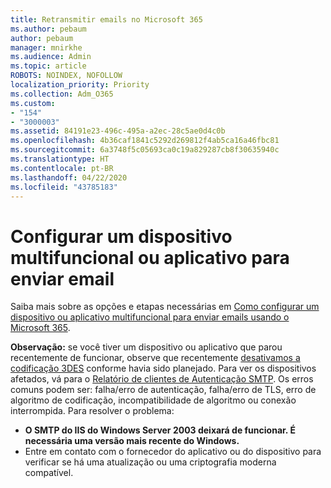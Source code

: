 ```yaml
---
title: Retransmitir emails no Microsoft 365
ms.author: pebaum
author: pebaum
manager: mnirkhe
ms.audience: Admin
ms.topic: article
ROBOTS: NOINDEX, NOFOLLOW
localization_priority: Priority
ms.collection: Adm_O365
ms.custom:
- "154"
- "3000003"
ms.assetid: 84191e23-496c-495a-a2ec-28c5ae0d4c0b
ms.openlocfilehash: 4b36caf1841c5292d269812f4ab5ca16a46fbc81
ms.sourcegitcommit: 6a3748f5c05693ca0c19a829287cb8f30635940c
ms.translationtype: HT
ms.contentlocale: pt-BR
ms.lasthandoff: 04/22/2020
ms.locfileid: "43785183"
---
```

# <a name="set-up-a-multifunction-device-or-application-to-send-email"></a>Configurar um dispositivo multifuncional ou aplicativo para enviar email

Saiba mais sobre as opções e etapas necessárias em [Como configurar um dispositivo ou aplicativo multifuncional para enviar emails usando o Microsoft 365](https://docs.microsoft.com/Exchange/mail-flow-best-practices/how-to-set-up-a-multifunction-device-or-application-to-send-email-using-office-3).
  
**Observação:** se você tiver um dispositivo ou aplicativo que parou recentemente de funcionar, observe que recentemente [desativamos a codificação 3DES](https://docs.microsoft.com/office365/securitycompliance/technical-reference-details-about-encryption) conforme havia sido planejado. Para ver os dispositivos afetados, vá para o [Relatório de clientes de Autenticação SMTP](https://protection.office.com/mailflow/dashboard). Os erros comuns podem ser: falha/erro de autenticação, falha/erro de TLS, erro de algoritmo de codificação, incompatibilidade de algoritmo ou conexão interrompida. Para resolver o problema:
 - **O SMTP do IIS do Windows Server 2003 deixará de funcionar. É necessária uma versão mais recente do Windows.**  
 - Entre em contato com o fornecedor do aplicativo ou do dispositivo para verificar se há uma atualização ou uma criptografia moderna compatível.
